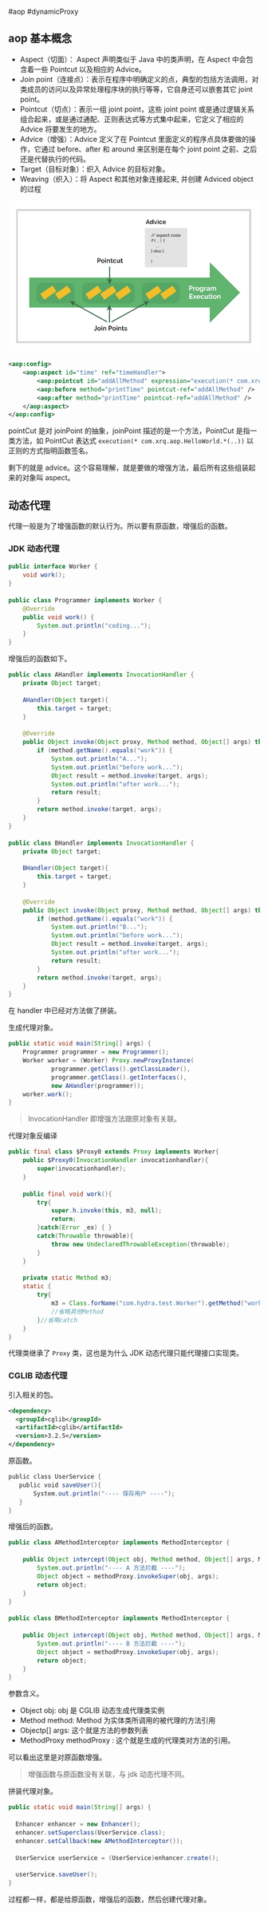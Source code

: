 #aop #dynamicProxy

## aop 基本概念

- Aspect（切面）： Aspect 声明类似于 Java 中的类声明，在 Aspect 中会包含着一些 Pointcut 以及相应的 Advice。
- Join point（连接点）：表示在程序中明确定义的点，典型的包括方法调用，对类成员的访问以及异常处理程序块的执行等等，它自身还可以嵌套其它 joint point。
- Pointcut（切点）：表示一组 joint point，这些 joint point 或是通过逻辑关系组合起来，或是通过通配、正则表达式等方式集中起来，它定义了相应的 Advice 将要发生的地方。
- Advice（增强）：Advice 定义了在 Pointcut 里面定义的程序点具体要做的操作，它通过 before、after 和 around 来区别是在每个 joint point 之前、之后还是代替执行的代码。
- Target（目标对象）：织入 Advice 的目标对象。
- Weaving（织入）：将 Aspect 和其他对象连接起来, 并创建 Adviced object 的过程

![](attachments/Pasted%20image%2020230224160928.png)

```xml
<aop:config>
	<aop:aspect id="time" ref="timeHandler">
		<aop:pointcut id="addAllMethod" expression="execution(* com.xrq.aop.HelloWorld.*(..))" />
		<aop:before method="printTime" pointcut-ref="addAllMethod" />
		<aop:after method="printTime" pointcut-ref="addAllMethod" />
	</aop:aspect>
</aop:config>
```

pointCut 是对 joinPoint 的抽象，joinPoint 描述的是一个方法，PointCut 是指一类方法，如 PointCut 表达式 `execution(* com.xrq.aop.HelloWorld.*(..))` 以正则的方式指明函数签名。

剩下的就是 advice。这个容易理解，就是要做的增强方法，最后所有这些组装起来的对象叫 aspect。

## 动态代理

代理一般是为了增强函数的默认行为。所以要有原函数，增强后的函数。

### JDK 动态代理

```java
public interface Worker {
    void work();
}

public class Programmer implements Worker {
    @Override
    public void work() {
        System.out.println("coding...");
    }
}
```

增强后的函数如下。

```java
public class AHandler implements InvocationHandler {
    private Object target;
    
    AHandler(Object target){
        this.target = target;
    }

    @Override
    public Object invoke(Object proxy, Method method, Object[] args) throws Throwable {
        if (method.getName().equals("work")) {
            System.out.println("A...");
            System.out.println("before work...");
            Object result = method.invoke(target, args);
            System.out.println("after work...");
            return result;
        }
        return method.invoke(target, args);
    }
}

public class BHandler implements InvocationHandler {
    private Object target;
    
    BHandler(Object target){
        this.target = target;
    }

    @Override
    public Object invoke(Object proxy, Method method, Object[] args) throws Throwable {
        if (method.getName().equals("work")) {
            System.out.println("B...");
            System.out.println("before work...");
            Object result = method.invoke(target, args);
            System.out.println("after work...");
            return result;
        }
        return method.invoke(target, args);
    }
}
```

在 handler 中已经对方法做了拼装。

生成代理对象。

```java
public static void main(String[] args) {
    Programmer programmer = new Programmer();
    Worker worker = (Worker) Proxy.newProxyInstance(
            programmer.getClass().getClassLoader(),
            programmer.getClass().getInterfaces(),
            new AHandler(programmer));
    worker.work();
}
```

> InvocationHandler 即增强方法跟原对象有关联。

代理对象反编译

```java
public final class $Proxy0 extends Proxy implements Worker{
    public $Proxy0(InvocationHandler invocationhandler){
        super(invocationhandler);
    }

    public final void work(){
        try{
            super.h.invoke(this, m3, null);
            return;
        }catch(Error _ex) { }
        catch(Throwable throwable){
            throw new UndeclaredThrowableException(throwable);
        }
    }

    private static Method m3;
    static {
        try{           
            m3 = Class.forName("com.hydra.test.Worker").getMethod("work", new Class[0]);   
            //省略其他Method
        }//省略catch
    }
}
```

代理类继承了 `Proxy` 类，这也是为什么 JDK 动态代理只能代理接口实现类。

### CGLIB 动态代理

引入相关的包。

```xml
<dependency>  
  <groupId>cglib</groupId>  
  <artifactId>cglib</artifactId>  
  <version>3.2.5</version>  
</dependency>
```

原函数。

```java
public class UserService {  
   public void saveUser(){  
       System.out.println("---- 保存用户 ----");  
   }  
}
```

增强后的函数。

```java
public class AMethodInterceptor implements MethodInterceptor {

    public Object intercept(Object obj, Method method, Object[] args, MethodProxy methodProxy) throws Throwable {
        System.out.println("---- A 方法拦截 ----");
        Object object = methodProxy.invokeSuper(obj, args);
        return object;
    }
}

public class BMethodInterceptor implements MethodInterceptor {

    public Object intercept(Object obj, Method method, Object[] args, MethodProxy methodProxy) throws Throwable {
        System.out.println("---- B 方法拦截 ----");
        Object object = methodProxy.invokeSuper(obj, args);
        return object;
    }
}
```

参数含义。

-   Object obj: obj 是 CGLIB 动态生成代理类实例
-   Method method: Method 为实体类所调用的被代理的方法引用
-   Objectp[] args: 这个就是方法的参数列表
-   MethodProxy methodProxy : 这个就是生成的代理类对方法的引用。

可以看出这里是对原函数增强。

> 增强函数与原函数没有关联，与 jdk 动态代理不同。

拼装代理对象。

```java
public static void main(String[] args) {

  Enhancer enhancer = new Enhancer();
  enhancer.setSuperclass(UserService.class);
  enhancer.setCallback(new AMethodInterceptor());

  UserService userService = (UserService)enhancer.create();

  userService.saveUser();
}
```

过程都一样，都是给原函数，增强后的函数，然后创建代理对象。